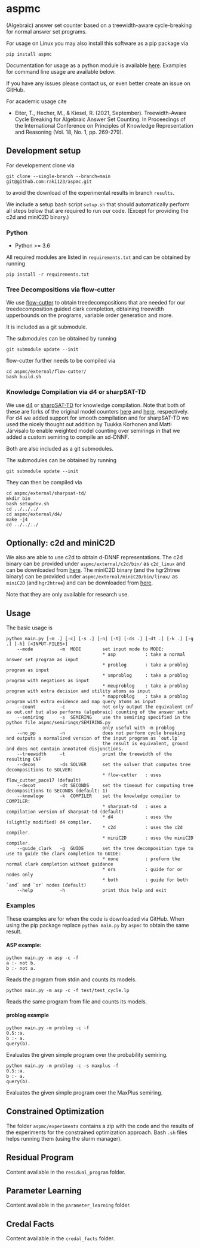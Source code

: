 # aspmc
(Algebraic) answer set counter based on a treewidth-aware cycle-breaking for normal answer set programs.

For usage on Linux you may also install this software as a pip package via
```
pip install aspmc
```
Documentation for usage as a python module is available [here](https://raki123.github.io/aspmc/). 
Examples for command line usage are available below.

If you have any issues please contact us, or even better create an issue on GitHub.

For academic usage cite 

 * Eiter, T., Hecher, M., & Kiesel, R. (2021, September). Treewidth-Aware Cycle Breaking for Algebraic Answer Set Counting. In Proceedings of the International Conference on Principles of Knowledge Representation and Reasoning (Vol. 18, No. 1, pp. 269-279).

## Development setup
For developement clone via 
```
git clone --single-branch --branch=main git@github.com:raki123/aspmc.git
```
to avoid the download of the experimental results in branch `results`.

We include a setup bash script `setup.sh` that should automatically perform all steps below that are required to run our code. (Except for providing the c2d and miniC2D binary.)

### Python
* Python >= 3.6

All required modules are listed in `requirements.txt` and can be obtained by running
```
pip install -r requirements.txt
```

### Tree Decompositions via flow-cutter
We use [flow-cutter](https://github.com/kit-algo/flow-cutter-pace17) to obtain treedecompositions that are needed for our treedecomposition guided clark completion, obtaining treewidth upperbounds on the programs, variable order generation and more.

It is included as a git submodule.

The submodules can be obtained by running
```
git submodule update --init
```

flow-cutter further needs to be compiled via
```
cd aspmc/external/flow-cutter/
bash build.sh
```


### Knowledge Compilation via d4 or sharpSAT-TD 
We use [d4](https://github.com/raki123/d4) or [sharpSAT-TD](https://github.com/raki123/sharpsat-td) for knowledge compilation. Note that both of these are forks of the original model counters [here](https://github.com/crillab/d4) and [here](https://github.com/Laakeri/sharpsat-td/), respectively. For d4 we added support for smooth compilation and for sharpSAT-TD we used the nicely thought out addition by Tuukka Korhonen and Matti Järvisalo to enable weighted model counting over semirings in that we added a custom semiring to compile an sd-DNNF.

Both are also included as a git submodules.

The submodules can be obtained by running
```
git submodule update --init
```

They can then be compiled via 
```
cd aspmc/external/sharpsat-td/
mkdir bin
bash setupdev.sh
cd ../../../
cd aspmc/external/d4/
make -j4
cd ../../../
```

## Optionally: c2d and miniC2D
We also are able to use c2d to obtain d-DNNF representations. 
The c2d binary can be provided under `aspmc/external/c2d/bin/` as `c2d_linux` and can be downloaded from [here](http://reasoning.cs.ucla.edu/c2d/).
The miniC2D binary (and the hgr2htree binary) can be provided under `aspmc/external/miniC2D/bin/linux/` as `miniC2D` (and `hgr2htree`) and can be downloaded from [here](http://reasoning.cs.ucla.edu/minic2d/).

Note that they are only available for research use.

## Usage

The basic usage is

```
python main.py [-m .] [-c] [-s .] [-n] [-t] [-ds .] [-dt .] [-k .] [-g .] [-h] [<INPUT-FILES>]
    --mode          -m  MODE        set input mode to MODE:
                                    * asp           : take a normal answer set program as input
                                    * problog       : take a problog program as input
                                    * smproblog     : take a problog program with negations as input
                                    * meuproblog    : take a problog program with extra decision and utility atoms as input
                                    * mapproblog    : take a problog program with extra evidence and map query atoms as input
    --count         -c              not only output the equivalent cnf as out.cnf but also performs (algebraic) counting of the answer sets
    --semiring      -s  SEMIRING    use the semiring specified in the python file aspmc/semirings/SEMIRING.py
                                    only useful with -m problog
    --no_pp         -n              does not perform cycle breaking and outputs a normalized version of the input program as `out.lp`
                                    the result is equivalent, ground and does not contain annotated disjunctions.
    --treewidth     -t              print the treewidth of the resulting CNF
    --decos         -ds SOLVER      set the solver that computes tree decompositions to SOLVER:
                                    * flow-cutter   : uses flow_cutter_pace17 (default)
    --decot         -dt SECONDS     set the timeout for computing tree decompositions to SECONDS (default: 1)
    --knowlege      -k  COMPILER    set the knowledge compiler to COMPILER:
                                    * sharpsat-td   : uses a compilation version of sharpsat-td (default)
                                    * d4            : uses the (slightly modified) d4 compiler. 
                                    * c2d           : uses the c2d compiler. 
                                    * miniC2D       : uses the miniC2D compiler. 
    --guide_clark   -g  GUIDE       set the tree decomposition type to use to guide the clark completion to GUIDE:
                                    * none          : preform the normal clark completion without guidance
                                    * ors           : guide for or nodes only 
                                    * both          : guide for both `and` and `or` nodes (default)
    --help          -h              print this help and exit
```

### Examples
These examples are for when the code is downloaded via GitHub.
When using the pip package replace `python main.py` by `aspmc` to obtain the same result.
#### ASP example:
```
python main.py -m asp -c -f 
a :- not b.
b :- not a.
```
Reads the program from stdin and counts its models.

```
python main.py -m asp -c -f test/test_cycle.lp
```
Reads the same program from file and counts its models.

#### problog example
```
python main.py -m problog -c -f
0.5::a.
b :- a.
query(b).
```
Evaluates the given simple program over the probability semiring.

```
python main.py -m problog -c -s maxplus -f
0.5::a.
b :- a.
query(b).
```
Evaluates the given simple program over the MaxPlus semiring.


## Constrained Optimization
The folder `aspmc/experiments` contains a zip with the code and the results of the experiments for the constrained optimization approach.
Bash `.sh` files helps running them (using the slurm manager).

## Residual Program
Content available in the `residual_program` folder.

## Parameter Learning
Content available in the `parameter_learning` folder.

## Credal Facts
Content available in the `credal_facts` folder.
